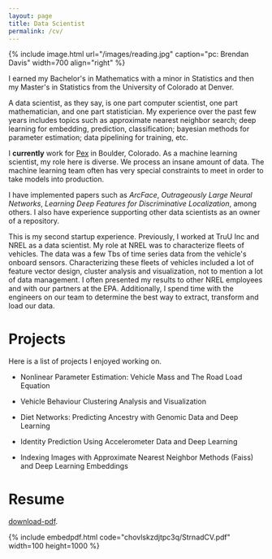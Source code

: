 ```yaml
---
layout: page
title: Data Scientist
permalink: /cv/
---
```


{% include image.html url="/images/reading.jpg" caption="pc: Brendan Davis" width=700 align="right" %}

I earned my Bachelor's in Mathematics with a minor in Statistics and then my Master's in Statistics from the University of Colorado at Denver.

A data scientist, as they say, is one part computer scientist, one part mathematician, and one part statistician. My experience over the past few years includes topics such as approximate nearest neighbor search; deep learning for embedding, prediction, classification; bayesian methods for parameter estimation; data pipelining for training, etc. 

I __currently__ work for [Pex](www.pex.com) in Boulder, Colorado. As a machine learning scientist, my role here is diverse. We process an insane amount of data. The machine learning team often has very special constraints to meet in order to take models into production. 

I have implemented papers such as *ArcFace*, *Outrageously Large Neural Networks*, *Learning Deep Features for Discriminative Localization*, among others. I also have experience supporting other data scientists as an owner of a repository. 

This is my second startup experience. Previously, I worked at TruU Inc and NREL as a data scientist. My role at NREL was to characterize fleets of vehicles. The data was a few Tbs of time series data from the vehicle's onboard sensors. Characterizing these fleets of vehicles included a lot of feature vector design, cluster analysis and visualization, not to mention a lot of data management. I often presented my results to other NREL employees and with our partners at the EPA. Additionally, I spend time with the engineers on our team to determine the best way to extract, transform and load our data.

# Projects

Here is a list of projects I enjoyed working on.

- Nonlinear Parameter Estimation: Vehicle Mass and The Road Load Equation
	
- Vehicle Behaviour Clustering Analysis and Visualization

- Diet Networks: Predicting Ancestry with Genomic Data and Deep Learning

- Identity Prediction Using Accelerometer Data and Deep Learning

- Indexing Images with Approximate Nearest Neighbor Methods (Faiss) and Deep Learning Embeddings


# Resume
[download-pdf](https://www.dropbox.com/s/chovlskzdjtpc3q/StrnadCV.pdf).

{% include embedpdf.html code="chovlskzdjtpc3q/StrnadCV.pdf" width=100 height=1000 %}


